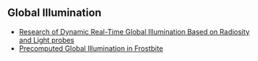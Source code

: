 
## Global Illumination
* [Research of Dynamic Real-Time Global Illumination Based on Radiosity and Light probes](https://www.doc88.com/p-7814726047083.html)
* [Precomputed Global Illumination in Frostbite](https://media.contentapi.ea.com/content/dam/eacom/frostbite/files/gdc2018-precomputedgiobalilluminationinfrostbite.pdf)
